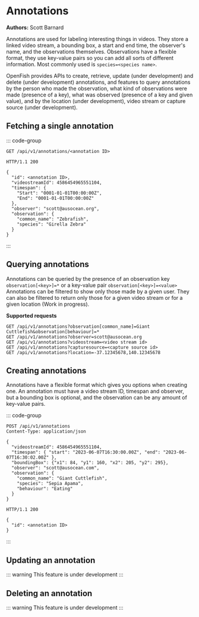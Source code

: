 # Annotations
**Authors:** Scott Barnard

Annotations are used for labeling interesting things in videos. They store a linked video stream, a bounding box, a start and end time, the observer's name, and the observations themselves. Observations have a flexible format, they use key-value pairs so you can add all sorts of different information. Most commonly used is `species=<species name>`.

OpenFish provides APIs to create, retrieve, update (under development) and delete (under development) annotations, and features to query annotations by the person who made the observation, what kind of observations were made (presence of a key), what was observed (presence of a key and given value), and by the location (under development), video stream or capture source (under development).


## Fetching a single annotation
::: code-group
```http [Request]
GET /api/v1/annotations/<annotation ID>
```

```http [Response]
HTTP/1.1 200

{
  "id": <annotation ID>,
  "videostreamId": 4586454965551104,
  "timespan": {
    "Start": "0001-01-01T00:00:00Z",
    "End": "0001-01-01T00:00:00Z"
  },
  "observer": "scott@ausocean.org",
  "observation": {
    "common_name": "Zebrafish",
    "species": "Girella Zebra"
  }
}
```
:::

## Querying annotations
Annotations can be queried by the presence of an observation key `observation[<key>]=*` or a key-value pair `observation[<key>]=<value>`
Annotations can be filtered to show only those made by a given user. They can also be filtered to return only those for a given video stream or for a given location (Work in progress).

**Supported requests**
```http
GET /api/v1/annotations?observation[common_name]=Giant Cuttlefish&observation[behaviour]=*
GET /api/v1/annotations?observer=scott@ausocean.org
GET /api/v1/annotations?videostream=<video stream id>
GET /api/v1/annotations?capturesource=<capture source id>
GET /api/v1/annotations?location=-37.12345678,140.12345678
```

## Creating annotations
Annotations have a flexible format which gives you options when creating one. An annotation must have a video stream ID, timespan and observer, but a bounding box is optional, and the observation can be any amount of key-value pairs.

::: code-group
```http [Request]
POST /api/v1/annotations
Content-Type: application/json

{
  "videostreamId": 4586454965551104,
  "timespan": { "start": "2023-06-07T16:30:00.00Z", "end": "2023-06-07T16:30:02.00Z" },
  "boundingBox": {"x1": 84, "y1": 160, "x2": 205, "y2": 295},
  "observer": "scott@ausocean.com",
  "observation": {
    "common_name": "Giant Cuttlefish",
    "species": "Sepia Apama",
    "behaviour": "Eating"
  }
}
```

```http [Response]
HTTP/1.1 200

{
  "id": <annotation ID>
}
```
:::

## Updating an annotation
::: warning
This feature is under development
:::

## Deleting an annotation
::: warning
This feature is under development
:::
